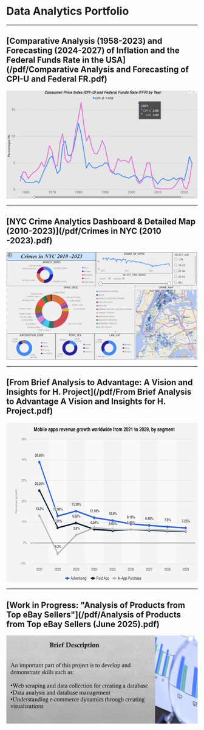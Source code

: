 # Data Analytics Portfolio

---

## [Comparative Analysis (1958-2023) and Forecasting (2024-2027) of Inflation and the Federal Funds Rate in the USA](/pdf/Comparative Analysis and Forecasting of CPI-U and Federal FR.pdf)

<img src="images/Screenshot 2024-05-08 135637.png?raw=true"/>

---

## [NYC Crime Analytics Dashboard & Detailed Map (2010-2023)](/pdf/Crimes in NYC (2010 -2023).pdf)

<img src="images/Screenshot 2024-07-20 235820.png?raw=true"/>

---

## [From Brief Analysis to Advantage: A Vision and Insights for H. Project](/pdf/From Brief Analysis to Advantage A Vision and Insights for H. Project.pdf)

<img src="images/Screenshot 2025-04-23 041655.png?raw=true"/>

---

## [Work in Progress: "Analysis of Products from Top eBay Sellers"](/pdf/Analysis of Products from Top eBay Sellers (June 2025).pdf)

<img src="images/Screenshot 2024-07-27 124324.png?raw=true"/>
